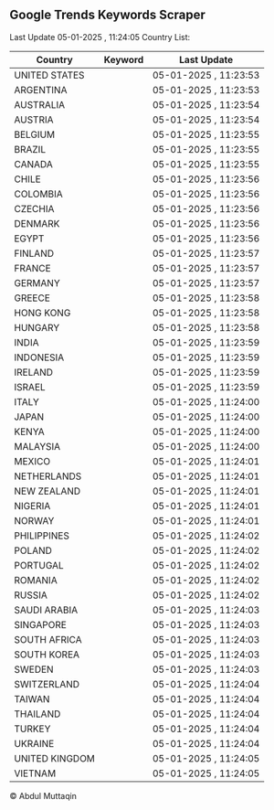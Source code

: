 
## Google Trends Keywords Scraper

Last Update 05-01-2025 , 11:24:05
Country List:

| Country | Keyword | Last Update |
| --- | --- | --- |
| UNITED STATES |  | 05-01-2025 , 11:23:53 |
| ARGENTINA |  | 05-01-2025 , 11:23:53 |
| AUSTRALIA |  | 05-01-2025 , 11:23:54 |
| AUSTRIA |  | 05-01-2025 , 11:23:54 |
| BELGIUM |  | 05-01-2025 , 11:23:55 |
| BRAZIL |  | 05-01-2025 , 11:23:55 |
| CANADA |  | 05-01-2025 , 11:23:55 |
| CHILE |  | 05-01-2025 , 11:23:56 |
| COLOMBIA |  | 05-01-2025 , 11:23:56 |
| CZECHIA |  | 05-01-2025 , 11:23:56 |
| DENMARK |  | 05-01-2025 , 11:23:56 |
| EGYPT |  | 05-01-2025 , 11:23:56 |
| FINLAND |  | 05-01-2025 , 11:23:57 |
| FRANCE |  | 05-01-2025 , 11:23:57 |
| GERMANY |  | 05-01-2025 , 11:23:57 |
| GREECE |  | 05-01-2025 , 11:23:58 |
| HONG KONG |  | 05-01-2025 , 11:23:58 |
| HUNGARY |  | 05-01-2025 , 11:23:58 |
| INDIA |  | 05-01-2025 , 11:23:59 |
| INDONESIA |  | 05-01-2025 , 11:23:59 |
| IRELAND |  | 05-01-2025 , 11:23:59 |
| ISRAEL |  | 05-01-2025 , 11:23:59 |
| ITALY |  | 05-01-2025 , 11:24:00 |
| JAPAN |  | 05-01-2025 , 11:24:00 |
| KENYA |  | 05-01-2025 , 11:24:00 |
| MALAYSIA |  | 05-01-2025 , 11:24:00 |
| MEXICO |  | 05-01-2025 , 11:24:01 |
| NETHERLANDS |  | 05-01-2025 , 11:24:01 |
| NEW ZEALAND |  | 05-01-2025 , 11:24:01 |
| NIGERIA |  | 05-01-2025 , 11:24:01 |
| NORWAY |  | 05-01-2025 , 11:24:01 |
| PHILIPPINES |  | 05-01-2025 , 11:24:02 |
| POLAND |  | 05-01-2025 , 11:24:02 |
| PORTUGAL |  | 05-01-2025 , 11:24:02 |
| ROMANIA |  | 05-01-2025 , 11:24:02 |
| RUSSIA |  | 05-01-2025 , 11:24:02 |
| SAUDI ARABIA |  | 05-01-2025 , 11:24:03 |
| SINGAPORE |  | 05-01-2025 , 11:24:03 |
| SOUTH AFRICA |  | 05-01-2025 , 11:24:03 |
| SOUTH KOREA |  | 05-01-2025 , 11:24:03 |
| SWEDEN |  | 05-01-2025 , 11:24:03 |
| SWITZERLAND |  | 05-01-2025 , 11:24:04 |
| TAIWAN |  | 05-01-2025 , 11:24:04 |
| THAILAND |  | 05-01-2025 , 11:24:04 |
| TURKEY |  | 05-01-2025 , 11:24:04 |
| UKRAINE |  | 05-01-2025 , 11:24:04 |
| UNITED KINGDOM |  | 05-01-2025 , 11:24:05 |
| VIETNAM |  | 05-01-2025 , 11:24:05 |

© Abdul Muttaqin
